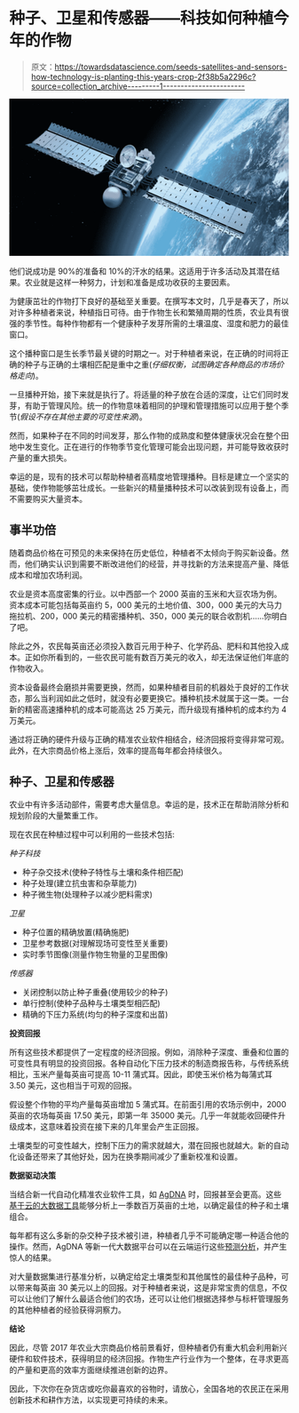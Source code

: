 # 种子、卫星和传感器——科技如何种植今年的作物

> 原文：<https://towardsdatascience.com/seeds-satellites-and-sensors-how-technology-is-planting-this-years-crop-2f38b5a2296c?source=collection_archive---------1----------------------->

![](img/c9217560b17847d5fda211f71cab49d4.png)

他们说成功是 90%的准备和 10%的汗水的结果。这适用于许多活动及其潜在结果。农业就是这样一种努力，计划和准备是成功收获的主要因素。

为健康茁壮的作物打下良好的基础至关重要。在撰写本文时，几乎是春天了，所以对许多种植者来说，种植指日可待。由于作物生长和繁殖周期的性质，农业具有很强的季节性。每种作物都有一个健康种子发芽所需的土壤温度、湿度和肥力的最佳窗口。

这个播种窗口是生长季节最关键的时期之一。对于种植者来说，在正确的时间将正确的种子与正确的土壤相匹配是重中之重(*仔细权衡，试图确定各种商品的市场价格走向*)。

一旦播种开始，接下来就是执行了。将适量的种子放在合适的深度，让它们同时发芽，有助于管理风险。统一的作物意味着相同的护理和管理措施可以应用于整个季节(*假设不存在其他主要的可变性来源*)。

然而，如果种子在不同的时间发芽，那么作物的成熟度和整体健康状况会在整个田地中发生变化。正在进行的作物季节变化管理可能会出现问题，并可能导致收获时产量的重大损失。

幸运的是，现有的技术可以帮助种植者高精度地管理播种。目标是建立一个坚实的基础，使作物能够茁壮成长。一些新兴的精量播种技术可以改装到现有设备上，而不需要购买大量资本。

## **事半功倍**

随着商品价格在可预见的未来保持在历史低位，种植者不太倾向于购买新设备。然而，他们确实认识到需要不断改进他们的经营，并寻找新的方法来提高产量、降低成本和增加农场利润。

农业是资本高度密集的行业。以中西部一个 2000 英亩的玉米和大豆农场为例。资本成本可能包括每英亩约 5，000 美元的土地价值、300，000 美元的大马力拖拉机、200，000 美元的精密播种机、350，000 美元的联合收割机……你明白了吧。

除此之外，农民每英亩还必须投入数百元用于种子、化学药品、肥料和其他投入成本。正如你所看到的，一些农民可能有数百万美元的收入，却无法保证他们年底的作物收入。

资本设备最终会磨损并需要更换，然而，如果种植者目前的机器处于良好的工作状态，那么当利润如此之低时，就没有必要更换它。播种机技术就属于这一类。一台新的精密高速播种机的成本可能高达 25 万美元，而升级现有播种机的成本约为 4 万美元。

通过将正确的硬件升级与正确的精准农业软件相结合，经济回报将变得非常可观。此外，在大宗商品价格上涨后，效率的提高每年都会持续很久。

## **种子、卫星和传感器**

农业中有许多活动部件，需要考虑大量信息。幸运的是，技术正在帮助消除分析和规划阶段的大量繁重工作。

现在农民在种植过程中可以利用的一些技术包括:

*种子科技*

*   种子杂交技术(使种子特性与土壤和条件相匹配)
*   种子处理(建立抗虫害和杂草能力)
*   种子微生物(处理种子以减少肥料需求)

*卫星*

*   种子位置的精确放置(精确施肥)
*   卫星参考数据(对理解现场可变性至关重要)
*   实时季节图像(测量作物生物量的卫星图像)

*传感器*

*   关闭控制以防止种子重叠(使用较少的种子)
*   单行控制(使种子品种与土壤类型相匹配)
*   精确的下压力系统(均匀的种子深度和出苗)

**投资回报**

所有这些技术都提供了一定程度的经济回报。例如，消除种子深度、重叠和位置的可变性具有明显的投资回报。各种自动化下压力技术的制造商报告称，与传统系统相比，玉米产量每英亩可提高 10-11 蒲式耳。因此，即使玉米价格为每蒲式耳 3.50 美元，这也相当于可观的回报。

假设整个作物的平均产量每英亩增加 5 蒲式耳。在前面引用的农场示例中，2000 英亩的农场每英亩 17.50 美元，即第一年 35000 美元。几乎一年就能收回硬件升级成本，这意味着投资在接下来的几年里会产生正回报。

土壤类型的可变性越大，控制下压力的需求就越大，潜在回报也就越大。新的自动化设备还带来了其他好处，因为在换季期间减少了重新校准和设置。

**数据驱动决策**

当结合新一代自动化精准农业软件工具，如 [AgDNA](https://agdna.com/) 时，回报甚至会更高。这些[基于云的大数据工具](https://www.linkedin.com/pulse/can-big-data-deliver-big-returns-agriculture-paul-turner)能够分析上一季数百万英亩的土地，以确定最佳的种子和土壤组合。

每年都有这么多新的杂交种子技术被引进，种植者几乎不可能确定哪一种适合他的操作。然而，AgDNA 等新一代大数据平台可以在云端运行这些[预测分析](https://www.linkedin.com/pulse/how-predictive-analytics-make-farming-more-paul-turner)，并产生惊人的结果。

对大量数据集进行基准分析，以确定给定土壤类型和其他属性的最佳种子品种，可以带来每英亩 30 美元以上的回报。对于种植者来说，这是非常宝贵的信息，不仅可以让他们了解什么最适合他们的农场，还可以让他们根据选择参与标杆管理服务的其他种植者的经验获得洞察力。

**结论**

因此，尽管 2017 年农业大宗商品价格前景看好，但种植者仍有重大机会利用新兴硬件和软件技术，获得明显的经济回报。作物生产行业作为一个整体，在寻求更高的产量和更高的效率方面继续推进创新的边界。

因此，下次你在杂货店或吃你最喜欢的谷物时，请放心，全国各地的农民正在采用创新技术和耕作方法，以实现更可持续的未来。